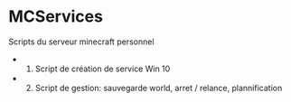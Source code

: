 # MCServices
Scripts du serveur minecraft personnel

* 1) Script de création de service Win 10
* 2) Script de gestion: sauvegarde world, arret / relance, plannification
